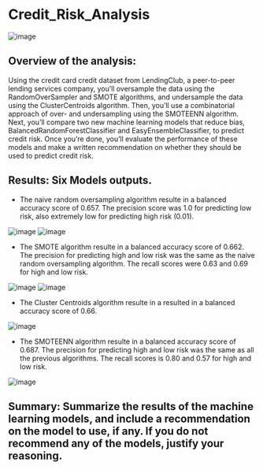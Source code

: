# Credit_Risk_Analysis

![image](https://user-images.githubusercontent.com/94503395/164357743-4a254de0-c49a-4910-b730-88e2035907bb.png)

## Overview of the analysis: 

Using the credit card credit dataset from LendingClub, a peer-to-peer lending services company, you’ll oversample the data using the RandomOverSampler and SMOTE algorithms, and undersample the data using the ClusterCentroids algorithm. Then, you’ll use a combinatorial approach of over- and undersampling using the SMOTEENN algorithm. Next, you’ll compare two new machine learning models that reduce bias, BalancedRandomForestClassifier and EasyEnsembleClassifier, to predict credit risk. Once you’re done, you’ll evaluate the performance of these models and make a written recommendation on whether they should be used to predict credit risk.



## Results: Six Models outputs.

* The naive random oversampling algorithm resulte in a balanced accuracy score of 0.657. The precision score was 1.0 for predicting low risk, also extremely low for predicting high risk (0.01). 

![image](https://user-images.githubusercontent.com/94503395/164951210-78adf743-dcf9-4ee9-8b69-2fdee401be53.png)
![image](https://user-images.githubusercontent.com/94503395/164951409-fdd87f7a-48be-4db3-b13a-0400ec7f30e9.png)

* The SMOTE algorithm resulte in a balanced accuracy score of 0.662. The precision for predicting high and low risk was 
the same as the naive random oversampling algorithm. The recall scores were 0.63 and 0.69 for high and low risk.

![image](https://user-images.githubusercontent.com/94503395/164951461-4e5ef126-a2c2-45c0-b295-cd259673a197.png)
![image](https://user-images.githubusercontent.com/94503395/164951473-b86f1542-4e15-454a-8c5a-3a1173bd90f1.png)

* The Cluster Centroids algorithm resulte in a resulted in a balanced accuracy score of 0.66. 

![image](https://user-images.githubusercontent.com/94503395/164951965-bf9b1e9e-3da6-4fbc-bda1-018c8561fc16.png)

* The SMOTEENN algorithm resulte in a balanced accuracy score of 0.687. The precision for predicting high and low risk was the same as all the previous algorithms. The recall scores is 0.80 and 0.57 for high and low risk.

![image](https://user-images.githubusercontent.com/94503395/164952048-c5e4cdff-5680-4420-a45d-0da5b28a5d5c.png)


## Summary: Summarize the results of the machine learning models, and include a recommendation on the model to use, if any. If you do not recommend any of the models, justify your reasoning.
